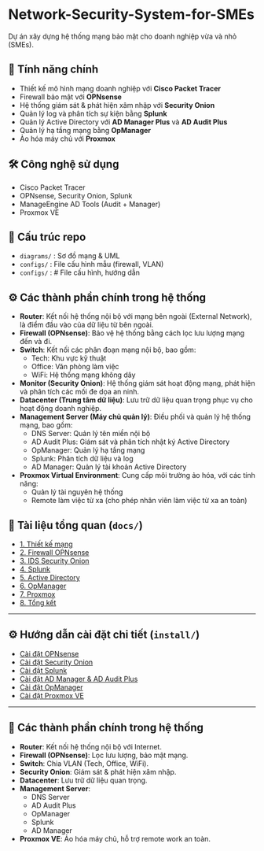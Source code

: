 # Network-Security-System-for-SMEs
Dự án xây dựng hệ thống mạng bảo mật cho doanh nghiệp vừa và nhỏ (SMEs).

## 🚀 Tính năng chính
- Thiết kế mô hình mạng doanh nghiệp với **Cisco Packet Tracer**
- Firewall bảo mật với **OPNsense**
- Hệ thống giám sát & phát hiện xâm nhập với **Security Onion**
- Quản lý log và phân tích sự kiện bằng **Splunk**
- Quản lý Active Directory với **AD Manager Plus** và **AD Audit Plus**
- Quản lý hạ tầng mạng bằng **OpManager**
- Ảo hóa máy chủ với **Proxmox**

## 🛠️ Công nghệ sử dụng
- Cisco Packet Tracer
- OPNsense, Security Onion, Splunk
- ManageEngine AD Tools (Audit + Manager)
- Proxmox VE

## 📂 Cấu trúc repo
- `diagrams/` : Sơ đồ mạng & UML
- `configs/` : File cấu hình mẫu (firewall, VLAN)
- `configs/` : # File cấu hình, hướng dẫn
  

## ⚙️ Các thành phần chính trong hệ thống
- **Router**: Kết nối hệ thống nội bộ với mạng bên ngoài (External Network), là điểm đầu vào của dữ liệu từ bên ngoài.  
- **Firewall (OPNsense)**: Bảo vệ hệ thống bằng cách lọc lưu lượng mạng đến và đi.  
- **Switch**: Kết nối các phân đoạn mạng nội bộ, bao gồm:  
  - Tech: Khu vực kỹ thuật  
  - Office: Văn phòng làm việc  
  - WiFi: Hệ thống mạng không dây  
- **Monitor (Security Onion)**: Hệ thống giám sát hoạt động mạng, phát hiện và phân tích các mối đe dọa an ninh.  
- **Datacenter (Trung tâm dữ liệu)**: Lưu trữ dữ liệu quan trọng phục vụ cho hoạt động doanh nghiệp.  
- **Management Server (Máy chủ quản lý)**: Điều phối và quản lý hệ thống mạng, bao gồm:  
  - DNS Server: Quản lý tên miền nội bộ  
  - AD Audit Plus: Giám sát và phân tích nhật ký Active Directory  
  - OpManager: Quản lý hạ tầng mạng  
  - Splunk: Phân tích dữ liệu và log  
  - AD Manager: Quản lý tài khoản Active Directory  
- **Proxmox Virtual Environment**: Cung cấp môi trường ảo hóa, với các tính năng:  
  - Quản lý tài nguyên hệ thống  
  - Remote làm việc từ xa (cho phép nhân viên làm việc từ xa an toàn)

## 📖 Tài liệu tổng quan (`docs/`)
- [1. Thiết kế mạng](docs/1_network_design.md)  
- [2. Firewall OPNsense](docs/2_firewall_opnsense.md)  
- [3. IDS Security Onion](docs/3_ids_securityonion.md)  
- [4. Splunk](docs/4_splunk.md)  
- [5. Active Directory](docs/5_ad_management.md)  
- [6. OpManager](docs/6_opmanager.md)  
- [7. Proxmox](docs/7_proxmox.md)  
- [8. Tổng kết](docs/8_summary.md)  

---

## ⚙️ Hướng dẫn cài đặt chi tiết (`install/`)
- [Cài đặt OPNsense](install/opnsense_install.md)  
- [Cài đặt Security Onion](install/securityonion_install.md)  
- [Cài đặt Splunk](install/splunk_install.md)  
- [Cài đặt AD Manager & AD Audit Plus](install/ad_management_install.md)  
- [Cài đặt OpManager](install/opmanager_install.md)  
- [Cài đặt Proxmox VE](install/proxmox_install.md)  

---

## 🔑 Các thành phần chính trong hệ thống
- **Router**: Kết nối hệ thống nội bộ với Internet.  
- **Firewall (OPNsense)**: Lọc lưu lượng, bảo mật mạng.  
- **Switch**: Chia VLAN (Tech, Office, WiFi).  
- **Security Onion**: Giám sát & phát hiện xâm nhập.  
- **Datacenter**: Lưu trữ dữ liệu quan trọng.  
- **Management Server**:  
  - DNS Server  
  - AD Audit Plus  
  - OpManager  
  - Splunk  
  - AD Manager  
- **Proxmox VE**: Ảo hóa máy chủ, hỗ trợ remote work an toàn.  
